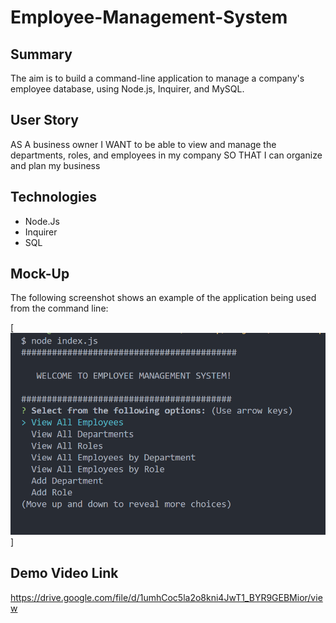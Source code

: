 
  # Employee-Management-System

## Summary

The aim is to build a command-line application to manage a company's employee database, using Node.js, Inquirer, and MySQL.


## User Story


AS A business owner
I WANT to be able to view and manage the departments, roles, and employees in my company
SO THAT I can organize and plan my business

## Technologies
* Node.Js
* Inquirer
* SQL

## Mock-Up

The following screenshot shows an example of the application being used from the command line:

[![screenshot](./asset/screenshot.png)]


## Demo Video Link
https://drive.google.com/file/d/1umhCoc5la2o8kni4JwT1_BYR9GEBMior/view

